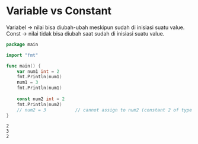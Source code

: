 # Variable vs Constant

Variabel -> nilai bisa diubah-ubah meskipun sudah di inisiasi suatu value.\
Const -> nilai tidak bisa diubah saat sudah di inisiasi suatu value.

```go
package main

import "fmt"

func main() {
    var num1 int = 2
    fmt.Println(num1)
    num1 = 3
    fmt.Println(num1)
    
    const num2 int = 2
    fmt.Println(num2)
    // num2 = 3           // cannot assign to num2 (constant 2 of type int)
}
```

```
2
3
2
```
